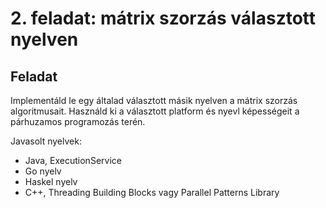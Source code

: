 # 2. feladat: mátrix szorzás választott nyelven

## Feladat

Implementáld le egy általad választott másik nyelven a mátrix szorzás algoritmusait. Használd ki a választott platform és nyevl képességeit a párhuzamos programozás terén.

Javasolt nyelvek:

* Java, ExecutionService
* Go nyelv
* Haskel nyelv
* C++, Threading Building Blocks vagy Parallel Patterns Library